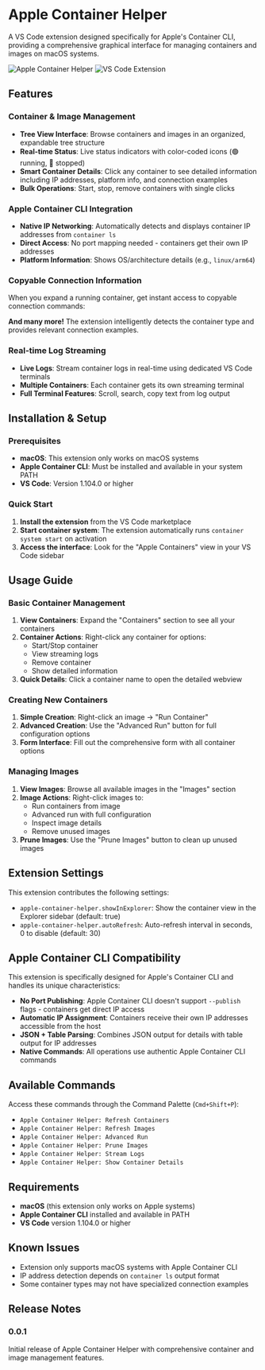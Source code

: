 # Apple Container Helper

A VS Code extension designed specifically for Apple's Container CLI, providing a comprehensive graphical interface for managing containers and images on macOS systems.

![Apple Container Helper](https://img.shields.io/badge/platform-macOS-blue)
![VS Code Extension](https://img.shields.io/badge/VSCode-Extension-purple)

## Features

### **Container & Image Management**
- **Tree View Interface**: Browse containers and images in an organized, expandable tree structure
- **Real-time Status**: Live status indicators with color-coded icons (🟢 running, 🔴 stopped)
- **Smart Container Details**: Click any container to see detailed information including IP addresses, platform info, and connection examples
- **Bulk Operations**: Start, stop, remove containers with single clicks

### **Apple Container CLI Integration**
- **Native IP Networking**: Automatically detects and displays container IP addresses from `container ls`
- **Direct Access**: No port mapping needed - containers get their own IP addresses
- **Platform Information**: Shows OS/architecture details (e.g., `linux/arm64`)

### **Copyable Connection Information**
When you expand a running container, get instant access to copyable connection commands:

**And many more!** The extension intelligently detects the container type and provides relevant connection examples.

### **Real-time Log Streaming**
- **Live Logs**: Stream container logs in real-time using dedicated VS Code terminals
- **Multiple Containers**: Each container gets its own streaming terminal
- **Full Terminal Features**: Scroll, search, copy text from log output


## **Installation & Setup**

### Prerequisites
- **macOS**: This extension only works on macOS systems
- **Apple Container CLI**: Must be installed and available in your system PATH
- **VS Code**: Version 1.104.0 or higher

### Quick Start
1. **Install the extension** from the VS Code marketplace
2. **Start container system**: The extension automatically runs `container system start` on activation
3. **Access the interface**: Look for the "Apple Containers" view in your VS Code sidebar

## **Usage Guide**

### Basic Container Management
1. **View Containers**: Expand the "Containers" section to see all your containers
2. **Container Actions**: Right-click any container for options:
   - Start/Stop container
   - View streaming logs
   - Remove container
   - Show detailed information
3. **Quick Details**: Click a container name to open the detailed webview

### Creating New Containers
1. **Simple Creation**: Right-click an image → "Run Container"
2. **Advanced Creation**: Use the "Advanced Run" button for full configuration options
3. **Form Interface**: Fill out the comprehensive form with all container options

### Managing Images
1. **View Images**: Browse all available images in the "Images" section
2. **Image Actions**: Right-click images to:
   - Run containers from image
   - Advanced run with full configuration
   - Inspect image details
   - Remove unused images
3. **Prune Images**: Use the "Prune Images" button to clean up unused images

## **Extension Settings**

This extension contributes the following settings:

* `apple-container-helper.showInExplorer`: Show the container view in the Explorer sidebar (default: true)
* `apple-container-helper.autoRefresh`: Auto-refresh interval in seconds, 0 to disable (default: 30)

## **Apple Container CLI Compatibility**

This extension is specifically designed for Apple's Container CLI and handles its unique characteristics:

- **No Port Publishing**: Apple Container CLI doesn't support `--publish` flags - containers get direct IP access
- **Automatic IP Assignment**: Containers receive their own IP addresses accessible from the host
- **JSON + Table Parsing**: Combines JSON output for details with table output for IP addresses
- **Native Commands**: All operations use authentic Apple Container CLI commands

##  **Available Commands**

Access these commands through the Command Palette (`Cmd+Shift+P`):

- `Apple Container Helper: Refresh Containers`
- `Apple Container Helper: Refresh Images`
- `Apple Container Helper: Advanced Run`
- `Apple Container Helper: Prune Images`
- `Apple Container Helper: Stream Logs`
- `Apple Container Helper: Show Container Details`

## Requirements

- **macOS** (this extension only works on Apple systems)
- **Apple Container CLI** installed and available in PATH
- **VS Code** version 1.104.0 or higher

## Known Issues

- Extension only supports macOS systems with Apple Container CLI
- IP address detection depends on `container ls` output format
- Some container types may not have specialized connection examples

## Release Notes

### 0.0.1

Initial release of Apple Container Helper with comprehensive container and image management features.


